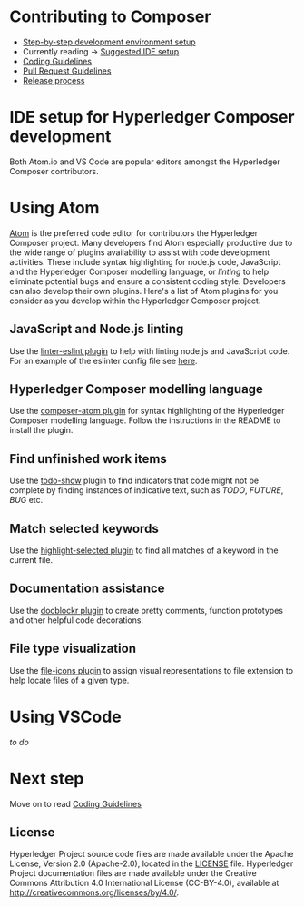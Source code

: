 # Contributing to Composer
* [Step-by-step development environment setup](./getting-started.md)
* Currently reading ->  [Suggested IDE setup](./ide-setup.md)
* [Coding Guidelines](./coding-guidelines.md)
* [Pull Request Guidelines](./submitting-pull-request.md)
* [Release process](./release-process/weekly-qa-validation.md)

# IDE setup for Hyperledger Composer development

Both Atom.io and VS Code are popular editors amongst the Hyperledger Composer contributors.

# Using Atom

[Atom](https://atom.io/) is the preferred code editor for contributors the Hyperledger Composer project.  Many developers find Atom especially productive due to the wide range of plugins availability to assist with code development activities. These include syntax highlighting for node.js code, JavaScript and the Hyperledger Composer modelling language, or *linting* to help eliminate potential bugs and ensure a consistent coding style. Developers can also develop their own plugins. Here's a list of Atom plugins for you consider as you develop within the Hyperledger Composer project.

## JavaScript and Node.js linting

Use the [linter-eslint plugin](https://atom.io/packages/linter-eslint) to help with linting node.js and JavaScript code. For an example of the eslinter config file see [here](../packages/composer-admin/.eslintrc.yml).

## Hyperledger Composer modelling language

Use the [composer-atom plugin](https://github.com/hyperledger/composer-atom-plugin) for syntax highlighting of the Hyperledger Composer modelling language.  Follow the instructions in the README to install the plugin.

## Find unfinished work items

Use the [todo-show](https://atom.io/packages/todo-show) plugin to find indicators that code might not be complete by finding instances of indicative text, such as *TODO*, *FUTURE*, *BUG* etc.

## Match selected keywords

Use the [highlight-selected plugin](https://atom.io/packages/highlight-selected) to find all matches of a keyword in the current file.

## Documentation assistance

Use the [docblockr plugin](https://atom.io/packages/docblockr) to create pretty comments, function prototypes and other helpful code decorations.

## File type visualization

Use the [file-icons plugin](https://atom.io/packages/file-icons) to assign visual representations to file extension to help locate files of a given type.

# Using VSCode
_to do_

# Next step

Move on to read  [Coding Guidelines](./coding-guidelines.md)

## License <a name="license"></a>
Hyperledger Project source code files are made available under the Apache License, Version 2.0 (Apache-2.0), located in the [LICENSE](LICENSE) file. Hyperledger Project documentation files are made available under the Creative Commons Attribution 4.0 International License (CC-BY-4.0), available at http://creativecommons.org/licenses/by/4.0/.